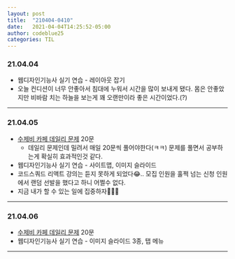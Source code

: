 ```yaml
---
layout: post
title:  "210404-0410"
date:   2021-04-04T14:25:52-05:00
author: codeblue25
categories: TIL
---
```


<h3>21.04.04</h3>

* 웹디자인기능사 실기 연습 - 레이아웃 잡기
* 오늘 컨디션이 너무 안좋아서 침대에 누워서 시간을 많이 보내게 됐다. 몸은 안좋았지만 비바람 치는 하늘을 보는게 꽤 오랜만이라 좋은 시간이었다.(?)

---

<h3>21.04.05</h3>

* [수제비 카페 데일리 문제](https://cafe.naver.com/soojebi) 20문
  * 데일리 문제인데 밀려서 매일 20문씩 풀어야한다(ㅋㅋ) 문제를 풀면서 공부하는게 확실히 효과적인것 같다.
* 웹디자인기능사 실기 연습 - 사이트맵, 이미지 슬라이드
* 코드스쿼드 리액트 강의는 듣지 못하게 되었다😂.. 모집 인원을 훌쩍 넘는 신청 인원에서 랜덤 선발을 했다고 하니 어쩔수 없다.
* 지금 내가 할 수 있는 일에 집중하자🌱🌿🌳

---

<h3>21.04.06</h3>

* [수제비 카페 데일리 문제](https://cafe.naver.com/soojebi) 20문
* 웹디자인기능사 실기 연습 - 이미지 슬라이드 3종, 탭 메뉴

---
